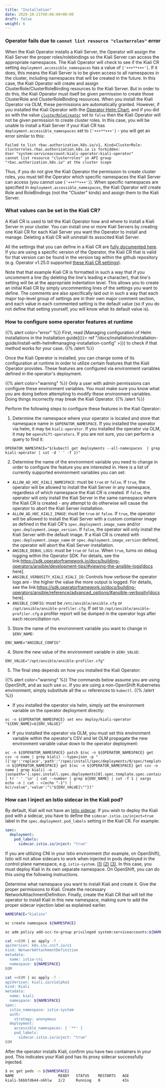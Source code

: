 ```yaml
---
title: "Installation"
date: 2020-10-21T00:00:00+00:00
draft: false
weight: 6
---
```



### Operator fails due to `cannot list resource "clusterroles"` error

When the Kiali Operator installs a Kiali Server, the Operator will assign the Kiali Server the proper roles/rolebindings so the Kiali Server can access the appropriate namespaces.
The Kiali Operator will check to see if the Kiali CR setting `deployment.accessible_namespaces` has a value of `['+++**+++']`. If it does, this means the Kiali Server is to
be given access to all namespaces in the cluster, including namespaces that will be created in the future. In this case, the Kiali Operator will create and assign
ClusterRole/ClusterRoleBinding resources to the Kiali Server. But in order to do this, the Kiali Operator must itself be given permission to create those ClusterRole
and ClusterRoleBinding resources. When you install the Kiali Operator via OLM, these permissions are automatically granted. However, if you installed the Kiali Operator
with the [Operator Helm Chart](https://kiali.org/helm-charts/index.yaml), and if you did so with the value [`clusterRoleCreator`](https://github.com/kiali/helm-charts/blob/v1.25.0/kiali-operator/values.yaml#L33-L36)
set to `false` then the Kiali Operator will not be given permission to create cluster roles. In this case, you will be unable to install a Kiali Server if your Kiali
CR has `deployment.accessible_namespaces` set to `['+++**+++']` - you will get an error similar to this:

```
Failed to list rbac.authorization.k8s.io/v1, Kind=ClusterRole:
clusterroles.rbac.authorization.k8s.io is forbidden:
User "system:serviceaccount:kiali-operator:kiali-operator"
cannot list resource "clusterroles" in API group
"rbac.authorization.k8s.io" at the cluster scope
```

Thus, if you do not give the Kiali Operator the permission to create cluster roles, you must tell the Operator which specific namespaces the Kiali Server can
access (you cannot use `['+++**+++']`). When specific namespaces are specified in `deployment.accessible_namespaces`, the Kiali Operator will create Role
and RoleBindings (not the "Cluster" kinds) and assign them to the Kiali Server.


### What values can be set in the Kiali CR?

A Kiali CR is used to tell the Kiali Operator how and where to install a Kiali Server in your cluster. You can install one or more Kiali Servers by creating
one Kiali CR for each Kiali Server you want the Operator to install and manage. Deleting a Kiali CR will uninstall its associted Kiali Server.

All the settings that you can define in a Kiali CR are [fully documented here](https://github.com/kiali/kiali-operator/blob/master/deploy/kiali/kiali_cr.yaml).
If you are using a specific version of the Operator, the Kiali CR that is valid for that version can be found in the version tag within the github repository
(e.g. Operator v1.25.0 supported [these Kiali CR settings](https://github.com/kiali/kiali-operator/blob/v1.25.0/deploy/kiali/kiali_cr.yaml)).

Note that that example Kiali CR is formatted in such a way that if you uncomment a line (by deleting the line's leading `#` character), that line's setting
will be at the appropriate indentation level. This allows you to create an initial Kiali CR by simply uncommenting lines of the settings you want to define.
The comments are also specifically laid out in such a way that each major top-level group of settings are in their own major comment section, and each value
in each commented setting is the default value (so if you do not define that setting yourself, you will know what its default value is). 


### How to configure some operator features at runtime

{{% alert color="error" %}}
First, read 
[Managing configuration of Helm installations in the Installation guide]({{< ref "/docs/installation/installation-guide/install-with-helm#managing-installation-config" >}}) to
check if that method works for your case.
{{% /alert %}}

Once the Kiali Operator is installed, you can change some of its configuration at runtime in order to utilize certain features that the Kiali Operator provides.
These features are configured via environment variables defined in the operator's deployment.

{{% alert color="warning" %}}
Only a user with admin permissions can configure these environment variables. You must make sure you know what you are doing before attempting to modify these environment variables.
Doing things incorrectly may break the Kiali Operator.
{{% /alert %}}

Perform the following steps to configure these features in the Kiali Operator:

1. Determine the namespace where your operator is located and store that namespace name in `$OPERATOR_NAMESPACE`. If you installed the operator via helm,
it may be `kiali-operator`. If you installed the operator via OLM, it may be `openshift-operators`. If you are not sure, you can perform a query to find it:

```
OPERATOR_NAMESPACE="$(kubectl get deployments --all-namespaces  | grep kiali-operator | cut -d ' ' -f 1)"
```

2. Determine the name of the environment variable you need to change in order to configure the feature you are interested in. Here is a list of currently supported environment variables you can set:

- `ALLOW_AD_HOC_KIALI_NAMESPACE`: must be `true` or `false`. If `true`, the operator will be allowed to install the Kiali Server in any namespace, regardless of which namespace the Kiali CR is created. If `false`, the operator will only install the Kiali Server in the same namespace where the Kiali CR is created - any attempt to do otherwise will cause the operator to abort the Kiali Server installation.
- `ALLOW_AD_HOC_KIALI_IMAGE`: must be `true` or `false`. If `true`, the operator will be allowed to install the Kiali Server with a custom container image as defined in the Kiali CR's `spec.deployment.image_name` and/or `spec.deployment.image_version`. If `false`, the operator will only install the Kiali Server with the default image. If a Kiali CR is created with `spec.deployment.image_name` or `spec.deployment.image_version` defined, the operator will abort the Kiali Server installation.
- `ANSIBLE_DEBUG_LOGS`: must be `true` or `false`. When `true`, turns on debug logging within the Operator SDK. For details, see the link:https://sdk.operatorframework.io/docs/building-operators/ansible/development-tips/#viewing-the-ansible-logs[docs here].
- `ANSIBLE_VERBOSITY_KIALI_KIALI_IO`: Controls how verbose the operator logs are - the higher the value the more output is logged. For details, see the link:https://sdk.operatorframework.io/docs/building-operators/ansible/reference/advanced_options/#ansible-verbosity[docs here].
- `ANSIBLE_CONFIG`: must be `/etc/ansible/ansible.cfg` or `/opt/ansible/ansible-profiler.cfg`. If set to `/opt/ansible/ansible-profiler.cfg` a profiler report will be dumped in the operator logs after each reconciliation run.

3. Store the name of the environment variable you want to change in `$ENV_NAME`:

```
ENV_NAME="ANSIBLE_CONFIG"
```
4. Store the new value of the environment variable in `$ENV_VALUE`:

```
ENV_VALUE="/opt/ansible/ansible-profiler.cfg"
```

5. The final step depends on how you installed the Kiali Operator:

{{% alert color="warning" %}}
The commands below assume you are using OpenShift, and as such use `oc`. If you are using a non-OpenShift Kubernetes environment, simply substitute all the `oc` references to `kubectl`.
{{% /alert %}}

- If you installed the operator via helm, simply set the environment variable on the operator deployment directly:

```
oc -n ${OPERATOR_NAMESPACE} set env deploy/kiali-operator "${ENV_NAME}=${ENV_VALUE}"
```

- If you installed the operator via OLM, you must set this environment variable within the operator's CSV and let OLM propagate the new environment variable value down to the operator deployment:

```
oc -n ${OPERATOR_NAMESPACE} patch $(oc -n ${OPERATOR_NAMESPACE} get csv -o name | grep kiali) --type=json -p "[{'op':'replace','path':"/spec/install/spec/deployments/0/spec/template/spec/containers/0/env/$(oc -n ${OPERATOR_NAMESPACE} get $(oc -n ${OPERATOR_NAMESPACE} get csv -o name | grep kiali) -o jsonpath='{.spec.install.spec.deployments[0].spec.template.spec.containers[0].env[*].name}' | tr ' ' '\n' | cat --number | grep ${ENV_NAME} | cut -f 1 | xargs echo -n | cat - <(echo "-1") | bc)/value",'value':"\"${ENV_VALUE}\""}]"
```


### How can I inject an Istio sidecar in the Kiali pod?

By default, Kiali will not have an [Istio sidecar](https://istio.io/latest/docs/setup/additional-setup/sidecar-injection/). If you wish to deploy the Kiali pod with a sidecar,
you have to define the `sidecar.istio.io/inject=true` label in the `spec.deployment.pod_labels` setting in the Kiali CR. For example:

```yaml
spec:
  deployment:
    pod_labels:
      sidecar.istio.io/inject: "true"
```

If you are utilizing CNI in your Istio environment (for example, on OpenShift), Istio will not allow sidecars to work when injected in pods deployed in the control plane namespace, e.g. `istio-system`. [(1)](https://istio.io/v1.10/docs/setup/additional-setup/cni/#identifying-pods-requiring-traffic-redirection) [(2)](https://github.com/istio/istio/issues/34560) [(3)](https://preliminary.istio.io/latest/docs/ops/diagnostic-tools/cni/#diagnose-pod-start-up-failure). In this case, you must deploy Kiali in its own separate namespace. On OpenShift, you can do this using the following instructions.

Determine what namespace you want to install Kiali and create it. Give the proper permissions to Kiali. Create the necessary NetworkAttachmentDefinition. Finally, create the Kiali CR that will tell the operator to install Kiali in this new namespace, making sure to add the proper sidecar injection label as explained earlier.

```bash
NAMESPACE="kialins"

oc create namespace ${NAMESPACE}

oc adm policy add-scc-to-group privileged system:serviceaccounts:${NAMESPACE}

cat <<EOM | oc apply -f -
apiVersion: k8s.cni.cncf.io/v1
kind: NetworkAttachmentDefinition
metadata:
  name: istio-cni
  namespace: ${NAMESPACE}
EOM

cat <<EOM | oc apply -f -
apiVersion: kiali.io/v1alpha1
kind: Kiali
metadata:
  name: kiali
  namespace: ${NAMESPACE}
spec:
  istio_namespace: istio-system
  auth:
    strategy: anonymous
  deployment:
    accessible_namespaces: [ '**' ]
    pod_labels:
      sidecar.istio.io/inject: "true"
EOM
```

After the operator installs Kiali, confirm you have two containers in your pod. This indicates your Kiali pod has its proxy sidecar successfully injected.

```bash
$ oc get pods -n ${NAMESPACE}
NAME                    READY   STATUS    RESTARTS   AGE
kiali-56bbfd644-nkhlw   2/2     Running   0          43s
```
